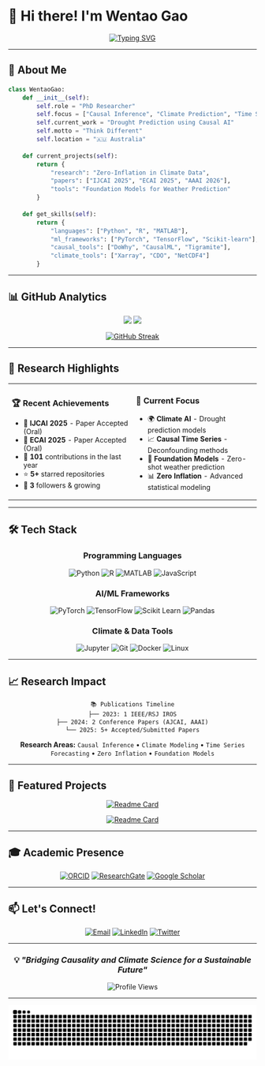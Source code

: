 # 👋 Hi there! I'm Wentao Gao

<div align="center">

[![Typing SVG](https://readme-typing-svg.herokuapp.com?font=Fira+Code&size=24&duration=3000&pause=1000&color=2196F3&center=true&vCenter=true&width=600&lines=PhD+Researcher+in+Causal+AI;Climate+Prediction+%7C+Time+Series+%7C+Causality;Building+the+Future+of+Weather+Forecasting;Think+Different%2C+Code+Smarter)](https://git.io/typing-svg)

</div>

---

## 🚀 About Me

```python
class WentaoGao:
    def __init__(self):
        self.role = "PhD Researcher"
        self.focus = ["Causal Inference", "Climate Prediction", "Time Series"]
        self.current_work = "Drought Prediction using Causal AI"
        self.motto = "Think Different"
        self.location = "🇦🇺 Australia"
        
    def current_projects(self):
        return {
            "research": "Zero-Inflation in Climate Data",
            "papers": ["IJCAI 2025", "ECAI 2025", "AAAI 2026"],
            "tools": "Foundation Models for Weather Prediction"
        }
    
    def get_skills(self):
        return {
            "languages": ["Python", "R", "MATLAB"],
            "ml_frameworks": ["PyTorch", "TensorFlow", "Scikit-learn"],
            "causal_tools": ["DoWhy", "CausalML", "Tigramite"],
            "climate_tools": ["Xarray", "CDO", "NetCDF4"]
        }
```

---

## 📊 GitHub Analytics

<div align="center">

<img height="180em" src="https://github-readme-stats.vercel.app/api?username=Wentao-Gao&show_icons=true&theme=github_dark&include_all_commits=true&count_private=true&hide_border=true&bg_color=0D1117&title_color=58A6FF&icon_color=1F6FEB&text_color=C9D1D9"/>

<img height="180em" src="https://github-readme-stats.vercel.app/api/top-langs/?username=Wentao-Gao&layout=compact&theme=github_dark&hide_border=true&bg_color=0D1117&title_color=58A6FF&text_color=C9D1D9"/>

</div>

<div align="center">

[![GitHub Streak](https://streak-stats.demolab.com?user=Wentao-Gao&theme=github-dark-blue&hide_border=true&background=0D1117)](https://git.io/streak-stats)

</div>

---

## 🎯 Research Highlights

<table>
<tr>
<td width="50%">

### 🏆 Recent Achievements
- 🎉 **IJCAI 2025** - Paper Accepted (Oral)
- 🎉 **ECAI 2025** - Paper Accepted (Oral)
- 📝 **101** contributions in the last year
- ⭐ **5+** starred repositories
- 👥 **3** followers & growing

</td>
<td width="50%">

### 🔬 Current Focus
- 🌍 **Climate AI** - Drought prediction models
- 📈 **Causal Time Series** - Deconfounding methods
- 🤖 **Foundation Models** - Zero-shot weather prediction
- 📊 **Zero Inflation** - Advanced statistical modeling

</td>
</tr>
</table>

---

## 🛠️ Tech Stack

<div align="center">

### Programming Languages
![Python](https://img.shields.io/badge/Python-3776AB?style=for-the-badge&logo=python&logoColor=white)
![R](https://img.shields.io/badge/R-276DC3?style=for-the-badge&logo=r&logoColor=white)
![MATLAB](https://img.shields.io/badge/MATLAB-0076A8?style=for-the-badge&logo=mathworks&logoColor=white)
![JavaScript](https://img.shields.io/badge/JavaScript-F7DF1E?style=for-the-badge&logo=javascript&logoColor=black)

### AI/ML Frameworks
![PyTorch](https://img.shields.io/badge/PyTorch-EE4C2C?style=for-the-badge&logo=pytorch&logoColor=white)
![TensorFlow](https://img.shields.io/badge/TensorFlow-FF6F00?style=for-the-badge&logo=tensorflow&logoColor=white)
![Scikit Learn](https://img.shields.io/badge/scikit_learn-F7931E?style=for-the-badge&logo=scikit-learn&logoColor=white)
![Pandas](https://img.shields.io/badge/Pandas-2C2D72?style=for-the-badge&logo=pandas&logoColor=white)

### Climate & Data Tools
![Jupyter](https://img.shields.io/badge/Jupyter-F37626?style=for-the-badge&logo=jupyter&logoColor=white)
![Git](https://img.shields.io/badge/Git-F05032?style=for-the-badge&logo=git&logoColor=white)
![Docker](https://img.shields.io/badge/Docker-2496ED?style=for-the-badge&logo=docker&logoColor=white)
![Linux](https://img.shields.io/badge/Linux-FCC624?style=for-the-badge&logo=linux&logoColor=black)

</div>

---

## 📈 Research Impact

<div align="center">

```
📚 Publications Timeline
├── 2023: 1 IEEE/RSJ IROS
├── 2024: 2 Conference Papers (AJCAI, AAAI)
└── 2025: 5+ Accepted/Submitted Papers
```

**Research Areas:**
`Causal Inference` • `Climate Modeling` • `Time Series Forecasting` • `Zero Inflation` • `Foundation Models`

</div>

---

## 🌟 Featured Projects

<div align="center">

[![Readme Card](https://github-readme-stats.vercel.app/api/pin/?username=Wentao-Gao&repo=Climate-Change-in-Data-Science&theme=github_dark&hide_border=true&bg_color=0D1117)](https://github.com/Wentao-Gao/Climate-Change-in-Data-Science)

[![Readme Card](https://github-readme-stats.vercel.app/api/pin/?username=Wentao-Gao&repo=Zero_inflation_data_simulation&theme=github_dark&hide_border=true&bg_color=0D1117)](https://github.com/Wentao-Gao/Zero_inflation_data_simulation)

</div>

---

## 🎓 Academic Presence

<div align="center">

[![ORCID](https://img.shields.io/badge/ORCID-0000--0009--0009--8945--2946-A6CE39?style=for-the-badge&logo=orcid&logoColor=white)](https://orcid.org/0009-0009-8945-2946)
[![ResearchGate](https://img.shields.io/badge/ResearchGate-00CCBB?style=for-the-badge&logo=researchgate&logoColor=white)](https://www.researchgate.net/profile/Wentao-Gao)
[![Google Scholar](https://img.shields.io/badge/Google%20Scholar-4285F4?style=for-the-badge&logo=google-scholar&logoColor=white)](#)

</div>

---

## 📫 Let's Connect!

<div align="center">

[![Email](https://img.shields.io/badge/Email-wentao.gao%40research.edu-D14836?style=for-the-badge&logo=gmail&logoColor=white)](mailto:wentao.gao@research.edu)
[![LinkedIn](https://img.shields.io/badge/LinkedIn-Connect-0077B5?style=for-the-badge&logo=linkedin&logoColor=white)](#)
[![Twitter](https://img.shields.io/badge/Twitter-Follow-1DA1F2?style=for-the-badge&logo=twitter&logoColor=white)](#)

</div>

---

<div align="center">

### 💡 *"Bridging Causality and Climate Science for a Sustainable Future"*

![Profile Views](https://komarev.com/ghpvc/?username=Wentao-Gao&color=blueviolet&style=for-the-badge)

</div>

---

<div align="center">
<img src="https://raw.githubusercontent.com/Platane/snk/output/github-contribution-grid-snake.svg" alt="Snake animation" />
</div>
